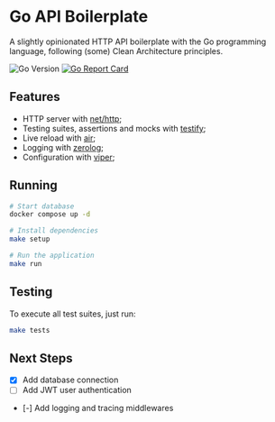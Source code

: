 # Go API Boilerplate

A slightly opinionated HTTP API boilerplate with the Go programming language, following (some) Clean Architecture principles.

![Go Version](https://img.shields.io/badge/go%20version-%3E=1.23-61CFDD.svg)
[![Go Report Card](https://goreportcard.com/badge/github.com/mathcale/go-api-boilerplate)](https://goreportcard.com/report/github.com/mathcale/go-api-boilerplate)

## Features

- HTTP server with [net/http](https://pkg.go.dev/net/http#hdr-Servers);
- Testing suites, assertions and mocks with [testify](https://github.com/stretchr/testify);
- Live reload with [air](https://github.com/air-verse/air);
- Logging with [zerolog](https://github.com/rs/zerolog);
- Configuration with [viper](https://github.com/spf13/viper);

## Running

```sh
# Start database
docker compose up -d

# Install dependencies
make setup

# Run the application
make run
```

## Testing

To execute all test suites, just run:

```sh
make tests
```

## Next Steps

- [X] Add database connection
- [ ] Add JWT user authentication
- [-] Add logging and tracing middlewares

